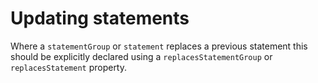 Updating statements
===================

Where a ```statementGroup``` or ```statement``` replaces a previous statement this should be explicitly declared using a ```replacesStatementGroup``` or ```replacesStatement``` property. 
